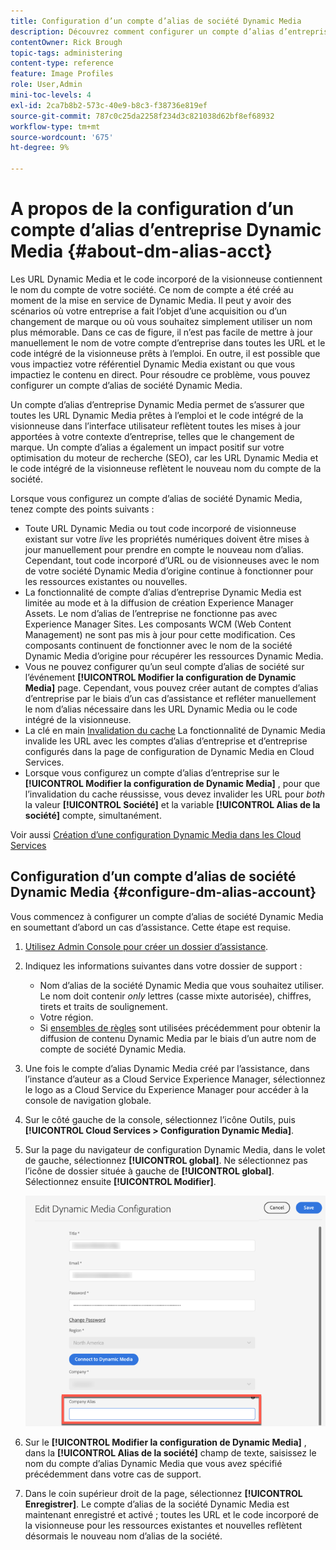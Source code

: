 ```yaml
---
title: Configuration d’un compte d’alias de société Dynamic Media
description: Découvrez comment configurer un compte d’alias d’entreprise dans Dynamic Media.
contentOwner: Rick Brough
topic-tags: administering
content-type: reference
feature: Image Profiles
role: User,Admin
mini-toc-levels: 4
exl-id: 2ca7b8b2-573c-40e9-b8c3-f38736e819ef
source-git-commit: 787c0c25da2258f234d3c821038d62bf8ef68932
workflow-type: tm+mt
source-wordcount: '675'
ht-degree: 9%

---
```


<!-- hide: yes
hidefromtoc: yes -->

# A propos de la configuration d’un compte d’alias d’entreprise Dynamic Media {#about-dm-alias-acct}

Les URL Dynamic Media et le code incorporé de la visionneuse contiennent le nom du compte de votre société. Ce nom de compte a été créé au moment de la mise en service de Dynamic Media. Il peut y avoir des scénarios où votre entreprise a fait l’objet d’une acquisition ou d’un changement de marque ou où vous souhaitez simplement utiliser un nom plus mémorable. Dans ce cas de figure, il n’est pas facile de mettre à jour manuellement le nom de votre compte d’entreprise dans toutes les URL et le code intégré de la visionneuse prêts à l’emploi. En outre, il est possible que vous impactiez votre référentiel Dynamic Media existant ou que vous impactiez le contenu en direct. Pour résoudre ce problème, vous pouvez configurer un compte d’alias de société Dynamic Media.

Un compte d’alias d’entreprise Dynamic Media permet de s’assurer que toutes les URL Dynamic Media prêtes à l’emploi et le code intégré de la visionneuse dans l’interface utilisateur reflètent toutes les mises à jour apportées à votre contexte d’entreprise, telles que le changement de marque. Un compte d’alias a également un impact positif sur votre optimisation du moteur de recherche (SEO), car les URL Dynamic Media et le code intégré de la visionneuse reflètent le nouveau nom du compte de la société.

Lorsque vous configurez un compte d’alias de société Dynamic Media, tenez compte des points suivants :

* Toute URL Dynamic Media ou tout code incorporé de visionneuse existant sur votre *live* les propriétés numériques doivent être mises à jour manuellement pour prendre en compte le nouveau nom d’alias. Cependant, tout code incorporé d’URL ou de visionneuses avec le nom de votre société Dynamic Media d’origine continue à fonctionner pour les ressources existantes ou nouvelles.
* La fonctionnalité de compte d’alias d’entreprise Dynamic Media est limitée au mode et à la diffusion de création Experience Manager Assets. Le nom d’alias de l’entreprise ne fonctionne pas avec Experience Manager Sites. Les composants WCM (Web Content Management) ne sont pas mis à jour pour cette modification. Ces composants continuent de fonctionner avec le nom de la société Dynamic Media d’origine pour récupérer les ressources Dynamic Media.
* Vous ne pouvez configurer qu’un seul compte d’alias de société sur l’événement **[!UICONTROL Modifier la configuration de Dynamic Media]** page. Cependant, vous pouvez créer autant de comptes d’alias d’entreprise par le biais d’un cas d’assistance et refléter manuellement le nom d’alias nécessaire dans les URL Dynamic Media ou le code intégré de la visionneuse.
* La clé en main [Invalidation du cache](/help/assets/invalidate-cdn-cache-dynamic-media.md) La fonctionnalité de Dynamic Media invalide les URL avec les comptes d’alias d’entreprise et d’entreprise configurés dans la page de configuration de Dynamic Media en Cloud Services.
* Lorsque vous configurez un compte d’alias d’entreprise sur le **[!UICONTROL Modifier la configuration de Dynamic Media]** , pour que l’invalidation du cache réussisse, vous devez invalider les URL pour *both* la valeur **[!UICONTROL Société]** et la variable **[!UICONTROL Alias de la société]** compte, simultanément.

Voir aussi [Création d’une configuration Dynamic Media dans les Cloud Services](/help/assets/config-dms7.md#configuring-dynamic-media-cloud-services)

## Configuration d’un compte d’alias de société Dynamic Media {#configure-dm-alias-account}

Vous commencez à configurer un compte d’alias de société Dynamic Media en soumettant d’abord un cas d’assistance. Cette étape est requise.

1. [Utilisez Admin Console pour créer un dossier d’assistance](https://helpx.adobe.com/fr/enterprise/using/support-for-experience-cloud.html).
1. Indiquez les informations suivantes dans votre dossier de support :

   * Nom d’alias de la société Dynamic Media que vous souhaitez utiliser. Le nom doit contenir *only* lettres (casse mixte autorisée), chiffres, tirets et traits de soulignement.
   * Votre région.
   * Si [ensembles de règles](/help/assets/using-rulesets-to-transform-urls.md) sont utilisées précédemment pour obtenir la diffusion de contenu Dynamic Media par le biais d’un autre nom de compte de société Dynamic Media.

1. Une fois le compte d’alias Dynamic Media créé par l’assistance, dans l’instance d’auteur as a Cloud Service Experience Manager, sélectionnez le logo as a Cloud Service du Experience Manager pour accéder à la console de navigation globale.
1. Sur le côté gauche de la console, sélectionnez l’icône Outils, puis **[!UICONTROL Cloud Services > Configuration Dynamic Media]**.
1. Sur la page du navigateur de configuration Dynamic Media, dans le volet de gauche, sélectionnez **[!UICONTROL global]**. Ne sélectionnez pas l’icône de dossier située à gauche de **[!UICONTROL global]**. Sélectionnez ensuite **[!UICONTROL Modifier]**.

   ![Champ de texte Alias de la société Dynamic Media](/help/assets/assets-dm/dm-company-alias.png)

1. Sur le **[!UICONTROL Modifier la configuration de Dynamic Media]** , dans la **[!UICONTROL Alias de la société]** champ de texte, saisissez le nom du compte d’alias Dynamic Media que vous avez spécifié précédemment dans votre cas de support.
1. Dans le coin supérieur droit de la page, sélectionnez **[!UICONTROL Enregistrer]**.
Le compte d’alias de la société Dynamic Media est maintenant enregistré et activé ; toutes les URL et le code incorporé de la visionneuse pour les ressources existantes et nouvelles reflètent désormais le nouveau nom d’alias de la société.
